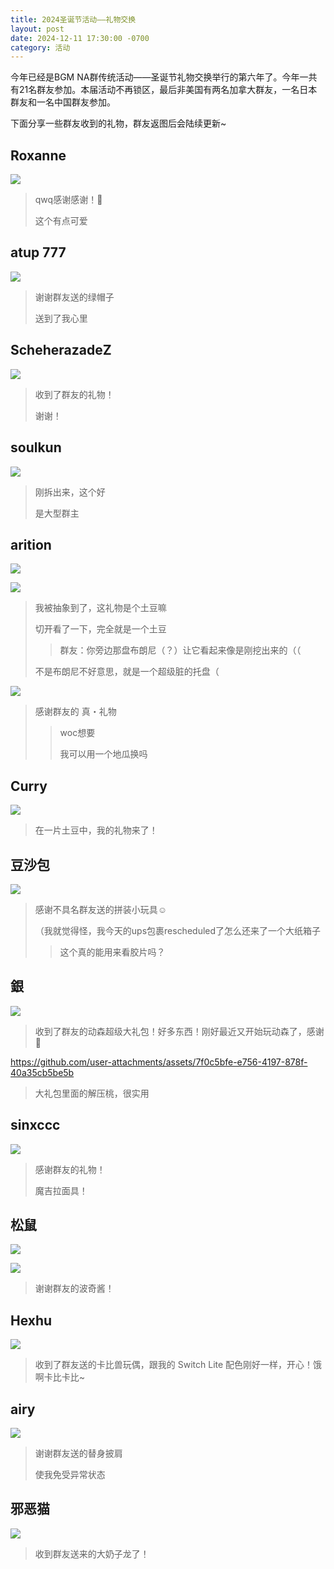 ```yaml
---
title: 2024圣诞节活动——礼物交换
layout: post
date: 2024-12-11 17:30:00 -0700
category: 活动
---
```


今年已经是BGM NA群传统活动——圣诞节礼物交换举行的第六年了。今年一共有21名群友参加。本届活动不再锁区，最后非美国有两名加拿大群友，一名日本群友和一名中国群友参加。

下面分享一些群友收到的礼物，群友返图后会陆续更新~

## Roxanne

![](https://p.sda1.dev/20/77f62856c8e7210fc022abf96d1cd369/image.png)

> qwq感谢感谢！🙏
> 
> 这个有点可爱

## atup 777

![](https://p.sda1.dev/20/17d53c1d1973c016d5be8f37e949d0aa/image.png)

> 谢谢群友送的绿帽子
> 
> 送到了我心里

## ScheherazadeZ

![](https://p.sda1.dev/20/8a5a51b0b1b03bc522ec9245b1f79b96/image.png)

> 收到了群友的礼物！
> 
> 谢谢！

## soulkun

![](https://p.sda1.dev/20/f908ae2e4dc89b2ec3923bb938bee553/image.png)

> 刚拆出来，这个好
> 
> 是大型群主

## arition

![](https://p.sda1.dev/20/21328bc7043f549c011a5593f561fff8/image.png)

![](https://p.sda1.dev/20/f3351d937ed9e8ffc240e9b1355aff3d/image.png)

> 我被抽象到了，这礼物是个土豆嘛
>
> 切开看了一下，完全就是一个土豆
>
> > 群友：你旁边那盘布朗尼（？）让它看起来像是刚挖出来的（（
>
> 不是布朗尼不好意思，就是一个超级脏的托盘（

![](https://p.sda1.dev/20/c0518e938e495de53b56b309a50e1ccb/image.png)

> 感谢群友的 真・礼物
>
> > woc想要
> >
> >我可以用一个地瓜换吗

## Curry

![](https://p.sda1.dev/20/4f251c4abe345d267ced7ecb4269d428/image.png)

> 在一片土豆中，我的礼物来了！

## 豆沙包

![](https://p.sda1.dev/20/b0bb79a7d852c208179b4dce6cd87891/image.png)

> 感谢不具名群友送的拼装小玩具☺️
>
> （我就觉得怪，我今天的ups包裹rescheduled了怎么还来了一个大纸箱子
>
> > 这个真的能用来看胶片吗？

## 銀

![](https://p.sda1.dev/20/8d54dc2948a15f136946e503eadcdbf8/image.png)

> 收到了群友的动森超级大礼包！好多东西！刚好最近又开始玩动森了，感谢🙏

https://github.com/user-attachments/assets/7f0c5bfe-e756-4197-878f-40a35cb5be5b

> 大礼包里面的解压桃，很实用

## sinxccc

![](https://p.sda1.dev/20/97ee8ad0b7c3c41b2e4b128767726beb/image.png)

> 感谢群友的礼物！
>
> 魔吉拉面具！

## 松鼠

![](https://p.sda1.dev/20/17ca7d7c45a668aa00958d13e9a36710/image.png)

![](https://p.sda1.dev/20/19ebcfe1753f7f70c795de3b01f9d6c0/image.png)

> 谢谢群友的波奇酱！

## Hexhu

![](https://p.sda1.dev/20/5e51c9e2686ddb73df879160b155ea3f/image.png)

> 收到了群友送的卡比兽玩偶，跟我的 Switch Lite 配色刚好一样，开心！饿啊卡比卡比~

## airy

![](https://p.sda1.dev/20/b3a154134d1f274e73a41a9e4a44abdb/image.png)

> 谢谢群友送的替身披肩
>
> 使我免受异常状态

## 邪恶猫

![](https://p.sda1.dev/20/3599284209f0f860531e92275cdfed16/image.png)

> 收到群友送来的大奶子龙了！
